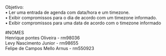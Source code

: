 Objetivo:
</br>• Ler uma entrada de agenda com data/hora e um timezone.
</br>• Exibir compromissos para o dia de acordo com um timezone informado.
</br>• Exibir compromissos para uma data de acordo com o timezone informado

#NOMES
</br>Henrique pontes Oliveira - rm98036
</br>Levy Nascimento Junior - rm98655
</br>Felipe de Campos Mello Arnus - rm550923